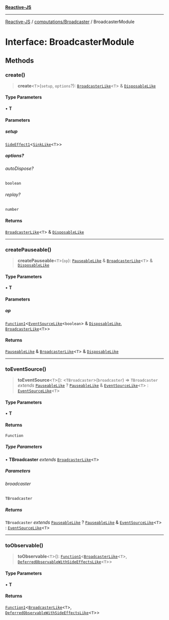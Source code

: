 [**Reactive-JS**](../../../README.md)

***

[Reactive-JS](../../../README.md) / [computations/Broadcaster](../README.md) / BroadcasterModule

# Interface: BroadcasterModule

## Methods

### create()

> **create**\<`T`\>(`setup`, `options`?): [`BroadcasterLike`](../../interfaces/BroadcasterLike.md)\<`T`\> & [`DisposableLike`](../../../utils/interfaces/DisposableLike.md)

#### Type Parameters

• **T**

#### Parameters

##### setup

[`SideEffect1`](../../../functions/type-aliases/SideEffect1.md)\<[`SinkLike`](../../../utils/interfaces/SinkLike.md)\<`T`\>\>

##### options?

###### autoDispose?

`boolean`

###### replay?

`number`

#### Returns

[`BroadcasterLike`](../../interfaces/BroadcasterLike.md)\<`T`\> & [`DisposableLike`](../../../utils/interfaces/DisposableLike.md)

***

### createPauseable()

> **createPauseable**\<`T`\>(`op`): [`PauseableLike`](../../../utils/interfaces/PauseableLike.md) & [`BroadcasterLike`](../../interfaces/BroadcasterLike.md)\<`T`\> & [`DisposableLike`](../../../utils/interfaces/DisposableLike.md)

#### Type Parameters

• **T**

#### Parameters

##### op

[`Function1`](../../../functions/type-aliases/Function1.md)\<[`EventSourceLike`](../../interfaces/EventSourceLike.md)\<`boolean`\> & [`DisposableLike`](../../../utils/interfaces/DisposableLike.md), [`BroadcasterLike`](../../interfaces/BroadcasterLike.md)\<`T`\>\>

#### Returns

[`PauseableLike`](../../../utils/interfaces/PauseableLike.md) & [`BroadcasterLike`](../../interfaces/BroadcasterLike.md)\<`T`\> & [`DisposableLike`](../../../utils/interfaces/DisposableLike.md)

***

### toEventSource()

> **toEventSource**\<`T`\>(): \<`TBroadcaster`\>(`broadcaster`) => `TBroadcaster` *extends* [`PauseableLike`](../../../utils/interfaces/PauseableLike.md) ? [`PauseableLike`](../../../utils/interfaces/PauseableLike.md) & [`EventSourceLike`](../../interfaces/EventSourceLike.md)\<`T`\> : [`EventSourceLike`](../../interfaces/EventSourceLike.md)\<`T`\>

#### Type Parameters

• **T**

#### Returns

`Function`

##### Type Parameters

• **TBroadcaster** *extends* [`BroadcasterLike`](../../interfaces/BroadcasterLike.md)\<`T`\>

##### Parameters

###### broadcaster

`TBroadcaster`

##### Returns

`TBroadcaster` *extends* [`PauseableLike`](../../../utils/interfaces/PauseableLike.md) ? [`PauseableLike`](../../../utils/interfaces/PauseableLike.md) & [`EventSourceLike`](../../interfaces/EventSourceLike.md)\<`T`\> : [`EventSourceLike`](../../interfaces/EventSourceLike.md)\<`T`\>

***

### toObservable()

> **toObservable**\<`T`\>(): [`Function1`](../../../functions/type-aliases/Function1.md)\<[`BroadcasterLike`](../../interfaces/BroadcasterLike.md)\<`T`\>, [`DeferredObservableWithSideEffectsLike`](../../interfaces/DeferredObservableWithSideEffectsLike.md)\<`T`\>\>

#### Type Parameters

• **T**

#### Returns

[`Function1`](../../../functions/type-aliases/Function1.md)\<[`BroadcasterLike`](../../interfaces/BroadcasterLike.md)\<`T`\>, [`DeferredObservableWithSideEffectsLike`](../../interfaces/DeferredObservableWithSideEffectsLike.md)\<`T`\>\>
